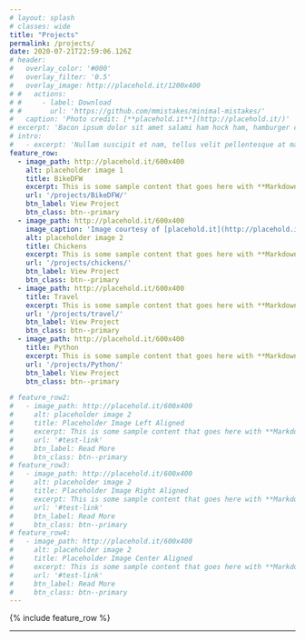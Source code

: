 ```yaml
---
# layout: splash
# classes: wide
title: "Projects"
permalink: /projects/
date: 2020-07-21T22:59:06.126Z
# header:
#   overlay_color: '#000'
#   overlay_filter: '0.5'
#   overlay_image: http://placehold.it/1200x400
# #   actions:
# #     - label: Download
# #       url: 'https://github.com/mmistakes/minimal-mistakes/'
#   caption: 'Photo credit: [**placehold.it**](http://placehold.it/)'
# excerpt: 'Bacon ipsum dolor sit amet salami ham hock ham, hamburger corned beef short ribs kielbasa biltong t-bone drumstick tri-tip tail sirloin pork chop.'
# intro:
#   - excerpt: 'Nullam suscipit et nam, tellus velit pellentesque at malesuada, enim eaque. Quis nulla, netus tempor in diam gravida tincidunt, *proin faucibus* voluptate felis id sollicitudin. Centered with `type="center"`'
feature_row:
  - image_path: http://placehold.it/600x400
    alt: placeholder image 1
    title: BikeDFW
    excerpt: This is some sample content that goes here with **Markdown** formatting.
    url: '/projects/BikeDFW/'
    btn_label: View Project
    btn_class: btn--primary
  - image_path: http://placehold.it/600x400
    image_caption: 'Image courtesy of [placehold.it](http://placehold.it/)'
    alt: placeholder image 2
    title: Chickens
    excerpt: This is some sample content that goes here with **Markdown** formatting.
    url: '/projects/chickens/'
    btn_label: View Project
    btn_class: btn--primary
  - image_path: http://placehold.it/600x400
    title: Travel
    excerpt: This is some sample content that goes here with **Markdown** formatting.
    url: '/projects/travel/'
    btn_label: View Project
    btn_class: btn--primary
  - image_path: http://placehold.it/600x400
    title: Python
    excerpt: This is some sample content that goes here with **Markdown** formatting.
    url: '/projects/Python/'
    btn_label: View Project
    btn_class: btn--primary

# feature_row2:
#   - image_path: http://placehold.it/600x400
#     alt: placeholder image 2
#     title: Placeholder Image Left Aligned
#     excerpt: This is some sample content that goes here with **Markdown** formatting. Left aligned with `type="left"`
#     url: '#test-link'
#     btn_label: Read More
#     btn_class: btn--primary
# feature_row3:
#   - image_path: http://placehold.it/600x400
#     alt: placeholder image 2
#     title: Placeholder Image Right Aligned
#     excerpt: This is some sample content that goes here with **Markdown** formatting. Right aligned with `type="right"`
#     url: '#test-link'
#     btn_label: Read More
#     btn_class: btn--primary
# feature_row4:
#   - image_path: http://placehold.it/600x400
#     alt: placeholder image 2
#     title: Placeholder Image Center Aligned
#     excerpt: This is some sample content that goes here with **Markdown** formatting. Centered with `type="center"`
#     url: '#test-link'
#     btn_label: Read More
#     btn_class: btn--primary
---
```


<!-- {% include feature_row id="intro" type="center" %} -->

{% include feature_row %}

<!-- {% include feature_row id="feature_row2" type="left" %}

{% include feature_row id="feature_row3" type="right" %}

{% include feature_row id="feature_row4" type="center" %} -->
---
